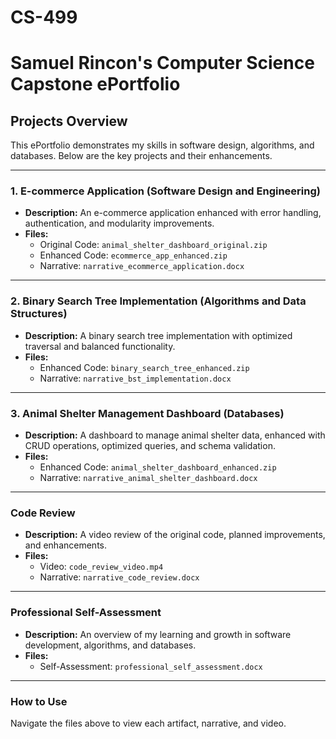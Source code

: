 # CS-499
# Samuel Rincon's Computer Science Capstone ePortfolio

## Projects Overview
This ePortfolio demonstrates my skills in software design, algorithms, and databases. Below are the key projects and their enhancements.

---

### **1. E-commerce Application (Software Design and Engineering)**
- **Description:** An e-commerce application enhanced with error handling, authentication, and modularity improvements.
- **Files:**  
  - Original Code: `animal_shelter_dashboard_original.zip`
  - Enhanced Code: `ecommerce_app_enhanced.zip`
  - Narrative: `narrative_ecommerce_application.docx`

---

### **2. Binary Search Tree Implementation (Algorithms and Data Structures)**
- **Description:** A binary search tree implementation with optimized traversal and balanced functionality.
- **Files:**  
  - Enhanced Code: `binary_search_tree_enhanced.zip`
  - Narrative: `narrative_bst_implementation.docx`

---

### **3. Animal Shelter Management Dashboard (Databases)**
- **Description:** A dashboard to manage animal shelter data, enhanced with CRUD operations, optimized queries, and schema validation.
- **Files:**  
  - Enhanced Code: `animal_shelter_dashboard_enhanced.zip`
  - Narrative: `narrative_animal_shelter_dashboard.docx`

---

### **Code Review**
- **Description:** A video review of the original code, planned improvements, and enhancements.
- **Files:**  
  - Video: `code_review_video.mp4`
  - Narrative: `narrative_code_review.docx`

---

### **Professional Self-Assessment**
- **Description:** An overview of my learning and growth in software development, algorithms, and databases.
- **Files:**  
  - Self-Assessment: `professional_self_assessment.docx`

---

### **How to Use**
Navigate the files above to view each artifact, narrative, and video.
